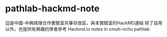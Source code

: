# pathlab-hackmd-note
這是中國-中興病理合作實驗室共筆存放區，與本實驗室的HackMD連結
除了自用以外，也提供有興趣的學者參考
Hackmd.io notes in cmuh-nchu pathlab

